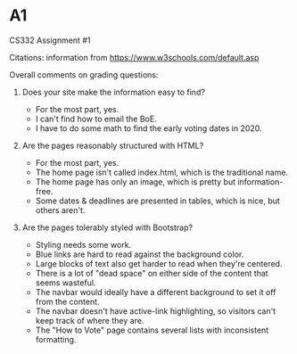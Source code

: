 # A1
CS332 Assignment #1

Citations: information from https://www.w3schools.com/default.asp

Overall comments on grading questions:

1) Does your site make the information easy to find?
    - For the most part, yes.
    - I can't find how to email the BoE.
    - I have to do some math to find the early voting dates in 2020.

2) Are the pages reasonably structured with HTML?
    - For the most part, yes.
    - The home page isn't called index.html, which is the traditional name.
    - The home page has only an image, which is pretty but information-free.
    - Some dates & deadlines are presented in tables, which is nice, but others aren't.

3) Are the pages tolerably styled with Bootstrap?
    - Styling needs some work.
    - Blue links are hard to read against the background color.
    - Large blocks of text also get harder to read when they're centered.
    - There is a lot of "dead space" on either side of the content that seems wasteful.
    - The navbar would ideally have a different background to set it off from the content.
    - The navbar doesn't have active-link highlighting, so visitors can't keep track of where they are.
    - The "How to Vote" page contains several lists with inconsistent formatting.

